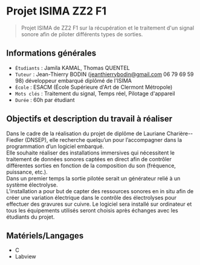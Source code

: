 # Projet ISIMA ZZ2 F1
> Projet ISIMA de ZZ2 F1 sur la récupération et le traitement d'un signal sonore afin de piloter différents types de sorties. 

## Informations générales

- `Étudiants` : Jamila KAMAL, Thomas QUENTEL
- `Tuteur` : Jean-Thierry BODIN (jeanthierrybodin@gmail.com 06 79 69 59 98) développeur embarqué diplômé de l'ISIMA
- `École` : ESACM (École Supérieure d'Art de Clermont Métropole)
- `Mots clés` : Traitement du signal, Temps réel, Pilotage d'appareil
- `Durée` : 60h par étudiant

## Objectifs et description du travail à réaliser  
Dans le cadre de la réalisation du projet de diplôme de Lauriane Charière--Fiedler (DNSEP), elle recherche quelqu’un pour l’accompagner dans la programmation d’un logiciel embarqué.  
Elle souhaite réaliser des installations immersives qui nécessitent le traitement de données sonores captées en direct afin de contrôler différentes sorties en fonction de la composition  du son (fréquence, puissance, etc.).  
Dans un premier temps la sortie pilotée serait un générateur relié à un système électrolyse.  
L'installation a pour but de capter des ressources sonores en in situ afin de créer une variation électrique dans le contrôle des électrolyses pour effectuer des gravures sur cuivre. 
Le logiciel sera installé sur ordinateur et tous les équipements utilisés seront choisis après échanges avec les étudiants du projet. 

## Matériels/Langages
- C
- Labview